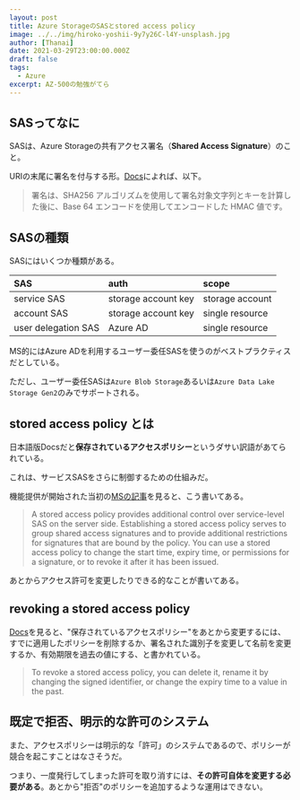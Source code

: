 ```yaml
---
layout: post
title: Azure StorageのSASとstored access policy
image: ../../img/hiroko-yoshii-9y7y26C-l4Y-unsplash.jpg
author: [Thanai]
date: 2021-03-29T23:00:00.000Z
draft: false
tags:
  - Azure
excerpt: AZ-500の勉強がてら
---
```


<!-- prettier-ignore-start -->

## SASってなに

SASは、Azure Storageの共有アクセス署名（**Shared Access Signature**）のこと。

URIの末尾に署名を付与する形。[Docs](https://docs.microsoft.com/ja-jp/rest/api/storageservices/create-account-sas)によれば、以下。

> 署名は、SHA256 アルゴリズムを使用して署名対象文字列とキーを計算した後に、Base 64 エンコードを使用してエンコードした HMAC 値です。

## SASの種類

SASにはいくつか種類がある。

<!-- prettier-ignore-end -->

| SAS                 | auth                | scope           |
| :------------------ | :------------------ | :-------------- |
| service SAS         | storage account key | storage account |
| account SAS         | storage account key | single resource |
| user delegation SAS | Azure AD            | single resource |

<!-- prettier-ignore-start -->

MS的にはAzure ADを利用するユーザー委任SASを使うのがベストプラクティスだとしている。

ただし、ユーザー委任SASは`Azure Blob Storage`あるいは`Azure Data Lake Storage Gen2`のみでサポートされる。

## stored access policy とは

日本語版Docsだと**保存されているアクセスポリシー**というダサい訳語があてられている。

これは、サービスSASをさらに制御するための仕組みだ。

機能提供が開始された当初の[MSの記事](https://azure.microsoft.com/en-us/updates/manage-stored-access-policies-for-storage-accounts-from-within-the-azure-portal/)を見ると、こう書いてある。

> A stored access policy provides additional control over service-level SAS on the server side. Establishing a stored access policy serves to group shared access signatures and to provide additional restrictions for signatures that are bound by the policy. You can use a stored access policy to change the start time, expiry time, or permissions for a signature, or to revoke it after it has been issued.

あとからアクセス許可を変更したりできる的なことが書いてある。

## revoking a stored access policy

[Docs](https://docs.microsoft.com/en-us/rest/api/storageservices/define-stored-access-policy)を見ると、"保存されているアクセスポリシー"をあとから変更するには、すでに適用したポリシーを削除するか、署名された識別子を変更して名前を変更するか、有効期限を過去の値にする、と書かれている。

> To revoke a stored access policy, you can delete it, rename it by changing the signed identifier, or change the expiry time to a value in the past.

## 既定で拒否、明示的な許可のシステム

また、アクセスポリシーは明示的な「許可」のシステムであるので、ポリシーが競合を起こすことはなさそうだ。

つまり、一度発行してしまった許可を取り消すには、**その許可自体を変更する必要がある**。あとから"拒否"のポリシーを追加するような運用はできない。

<!-- prettier-ignore-end -->
